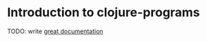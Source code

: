 # Introduction to clojure-programs

TODO: write [great documentation](http://jacobian.org/writing/what-to-write/)
